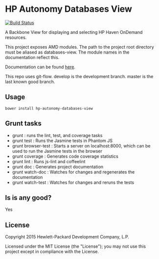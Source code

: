 # HP Autonomy Databases View

[![Build Status](https://travis-ci.org/hpautonomy/databases-view.svg?branch=master)](https://travis-ci.org/hpautonomy/databases-view)

A Backbone View for displaying and selecting HP Haven OnDemand resources.

This project exposes AMD modules. The path to the project root directory must be aliased as databases-view. The module names
in the documentation reflect this.

Documentation can be found [here](http://hpautonomy.github.io/databases-view).

This repo uses git-flow. develop is the development branch. master is the last known good branch.

## Usage
    bower install hp-autonomy-databases-view
    
## Grunt tasks
* grunt : runs the lint, test, and coverage tasks
* grunt test : Runs the Jasmine tests in Phantom JS
* grunt browser-test : Starts a server on localhost:8000, which can be used to run the Jasmine tests in the browser
* grunt coverage : Generates code coverage statistics
* grunt lint : Runs js-lint and coffeelint
* grunt doc : Generates project documentation
* grunt watch-doc : Watches for changes and regenerates the documentation
* grunt watch-test : Watches for changes and reruns the tests
    
## Is is any good?
Yes

## License
Copyright 2015 Hewlett-Packard Development Company, L.P.

Licensed under the MIT License (the "License"); you may not use this project except in compliance with the License.
